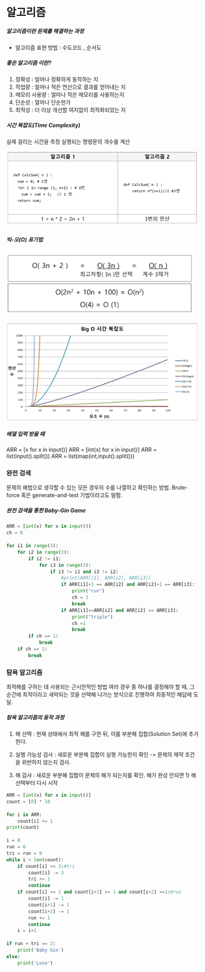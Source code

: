 # 알고리즘

##### 알고리즘이란 문제를 해결하는 과정

- 알고리즘 표현 방법 : 수도코드 , 순서도

##### 좋은 알고리즘 이란?

1. 정확성 : 얼마나 정확하게 동작하는 지
2. 작업량 : 얼마나 적은 연산으로 결과를 얻어내는 지
3. 메모리 사용량 : 얼마나 적은 메모리를 사용하는지
4. 단순성 : 얼마나 단순한가
5. 최적성 : 더 이상 개선할 여지없이 최적화되었는 지



##### 시간 복잡도(Time Complexity) 

실제 걸리는 시간을 측정
실행되는 명령문의 개수를 계산

![image-20200130100641985](알고리즘.assets/image-20200130100641985.png)

##### 빅-오(O) 표기법

![image-20200130101254277](알고리즘.assets/image-20200130101254277.png)

![image-20200130101448607](알고리즘.assets/image-20200130101448607.png)



##### 배열 입력 받을 때

ARR = [x for x in input()]
ARR = [int(x) for x in input()]
ARR = list(input().split())
ARR = list(map(int,input().split()))



### 완전 검색

문제의 해법으로 생각할 수 있는 모든 경우의 수를 나열하고 확인하는 방법. 
Brute-force 혹은 generate-and-test 기법이라고도 말함.

##### 완전 검색을 통한 Baby-Gin Game

```python
ARR = [int(x) for x in input()]
ch = 0

for i1 in range(3):
    for i2 in range(3):
        if i2 != i1:
            for i3 in range(3):
                if i3 != i1 and i3 != i2:
                    #print(ARR[i1], ARR[i2], ARR[i3])
                    if ARR[i1]+1 == ARR[i2] and ARR[i2]+1 == ARR[i3]:
                        print("run")
                        ch = 1
                        break
                    if ARR[i1]==ARR[i2] and ARR[i2] == ARR[i3]:
                        print("triple")
                        ch =1
                        break
        if ch == 1:
            break
    if ch == 1:
        break
```



### 탐욕 알고리즘

최적해를 구하는 데 사용되는 근시안적인 방법
여러 경우 중 하나를 결정해야 할 때, 그 순간에 최적이라고 새악되는 것을 선택해 나가는 방식으로 진행하여
최종적인 해답에 도달.

##### 탐욕 알고리즘의 동작 과정

1) 해 선택 : 현재 상태에서 최적  해를 구한 뒤, 이를 부분해 집합(Solution Set)에 추가한다.

2) 실행 가능성 검사 : 새로운 부분해 집합이 실행 가능한지 확인 -> 문제의 제약 조건을 위반하지 않는지 검사.

3) 해 검사 : 새로운 부분해 집합이 문제의 해가 되는지를 확인. 해가 완성 안되면 1) 해 선택부터 다시 시작



```python
ARR = [int(x) for x in input()]
count = [0] * 10

for i in ARR:
    count[i] += 1
print(count)

i = 0
run = 0
tri = run = 0
while i < len(count):
    if count[i] >= 3:#tri
        count[i] -= 3
        tri += 1
        continue
    if count[i] >= 1 and count[i+1] >= 1 and count[i+2] >=1:#run
        count[i] -= 1
        count[i+1] -= 1
        count[i+2] -= 1
        run += 1
        continue
    i = i+1

if run + tri == 2:
    print('Baby Gin')
else:
    print('Lose')
```




